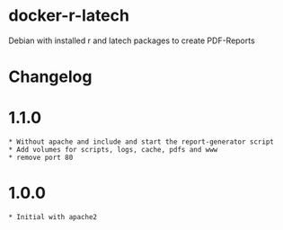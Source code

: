 # docker-r-latech
Debian with installed r and latech packages to create PDF-Reports
# Changelog
# 1.1.0
	* Without apache and include and start the report-generator script
	* Add volumes for scripts, logs, cache, pdfs and www
	* remove port 80
# 1.0.0
	* Initial with apache2